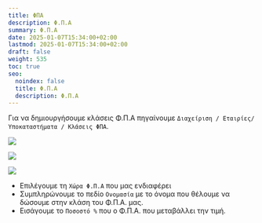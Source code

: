 ```yaml
---
title: ΦΠΑ
description: Φ.Π.Α
summary: Φ.Π.Α
date: 2025-01-07T15:34:00+02:00
lastmod: 2025-01-07T15:34:00+02:00
draft: false
weight: 535
toc: true
seo:
  noindex: false
  title: Φ.Π.Α
  description: Φ.Π.Α
---
```

Για να δημιουργήσουμε κλάσεις Φ.Π.Α πηγαίνουμε `Διαχείριση / Εταιρίες/Υποκαταστήματα / Κλάσεις ΦΠΑ`.

![](/images/fpa.jpg)

![](/images/fpa-01.jpg)

![](/images/fpa-02.jpg)

* Επιλέγουμε τη `Χώρα Φ.Π.Α` που μας ενδιαφέρει
* Συμπληρώνουμε το πεδίο `Ονομασία` με το όνομα που θέλουμε να δώσουμε στην κλάση του Φ.Π.Α. μας.
* Εισάγουμε το `Ποσοστό %` που ο Φ.Π.Α. που μεταβάλλει την τιμή.
